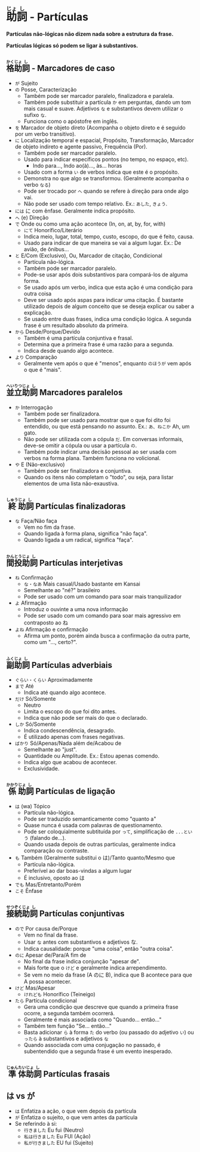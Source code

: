 # <ruby>助<rt>じょ</rt>詞<rt>し</rt></ruby> - Partículas

**Partículas não-lógicas não dizem nada sobre a estrutura da frase.**

**Partículas lógicas só podem se ligar à substantivos.**

## <ruby>格<rt>かく</rt>助<rt>じょ</rt>詞<rt>し</rt></ruby> - Marcadores de caso

-   `が` Sujeito
-   `の` Posse, Caracterização
    -   Também pode ser marcador paralelo, finalizadora e paralela.
    -   Também pode substituir a partícula `か` em perguntas, dando um tom mais casual e suave. Adjetivos `な` e substantivos devem utilizar o sufixo `な`.
    -   Funciona como o apóstofre em inglês.
-   `を` Marcador de objeto direto (Acompanha o objeto direto e é seguido por um verbo transitivo).
-   `に` Localização temporal e espacial, Propósito, Transformação, Marcador de objeto indireto e agente passivo, Frequência (Por).
    -   Também pode ser marcador paralelo.
    -   Usado para indicar específicos pontos (no tempo, no espaço, etc).
        -   Indo para..., Indo ao(à)..., às... horas
    -   Usado com a forma `い` de verbos indica que este é o propósito.
    -   Demonstra no que algo se transformou. (Geralmente acompanha o verbo `なる`)
    -   Pode ser trocado por `へ` quando se refere à direção para onde algo vai.
    -   Não pode ser usado com tempo relativo. Ex.: `あした`, `きょう`.
-   `には` に com ênfase. Geralmente indica propósito.
-   `へ` (e) Direção
-   `で` Onde ou como uma ação acontece (In, on, at, by, for, with)
    -   `にて` Honorífico/Literário
    -   Indica meio, lugar, total, tempo, custo, escopo, do que é feito, causa.
    -   Usado para indicar de que maneira se vai a algum lugar. Ex.: De avião, de ônibus...
-   `と` E/Com (Exclusivo), Ou, Marcador de citação, Condicional
    -   Partícula não-lógica.
    -   Também pode ser marcador paralelo.
    -   Pode-se usar após dois substantivos para compará-los de alguma forma.
    -   Se usado após um verbo, indica que esta ação é uma condição para outra coisa
    -   Deve ser usado após aspas para indicar uma citação. É bastante utilizado depois de algum conceito que se deseja explicar ou saber a explicação.
    -   Se usado entre duas frases, indica uma condição lógica. A segunda frase é um resultado absoluto da primeira.
-   `から` Desde/Porque/Devido
    -   Também é uma partícula conjuntiva e frasal.
    -   Determina que a primeira frase é uma razão para a segunda.
    -   Indica desde quando algo acontece.
-   `より` Comparação
    -   Geralmente vem após o que é "menos", enquanto `のほうが` vem após o que é "mais".

## <ruby>並<rt>へい</rt>立<rt>りつ</rt>助<rt>じょ</rt>詞<rt>し</rt></ruby> Marcadores paralelos

-   `か` Interrogação
    -   Também pode ser finalizadora.
    -   Também pode ser usado para mostrar que o que foi dito foi entendido, ou que está pensando no assunto. Ex.: `あ、ねこか` Ah, um gato.
    -   Não pode ser utilizada com a cópula `だ`. Em conversas informais, deve-se omitir a cópula ou usar a partícula `の`.
    -   Também pode indicar uma decisão pessoal ao ser usada com verbos na forma plana. Também funciona no volicional.
    <!-- -   `` Interrogação com uma nuance de dúvida. -->
-   `や` E (Não-exclusivo)
    -   Também pode ser finalizadora e conjuntiva.
    -   Quando os itens não completam o "todo", ou seja, para listar elementos de uma lista não-exaustiva.

## <ruby>終<rt>しゅう</rt>助<rt>じょ</rt>詞<rt>し</rt></ruby> Partículas finalizadoras

-   `な` Faça/Não faça
    -   Vem no fim da frase.
    -   Quando ligada à forma plana, significa "não faça".
    -   Quando ligada a um radical, significa "faça".

## <ruby>間<rt>かん</rt>投<rt>とう</rt>助<rt>じょ</rt>詞<rt>し</rt></ruby> Partículas interjetivas

-   `ね` Confirmação
    -   `な・なあ` Mais casual/Usado bastante em Kansai
    -   Semelhante ao "né?" brasileiro
    -   Pode ser usado com um comando para soar mais tranquilizador
-   `よ` Afirmação
    -   Introduz o ouvinte a uma nova informação
    -   Pode ser usado com um comando para soar mais agressivo em contraposto ao ね
-   `よね` Afirmação e confirmação
    -   Afirma um ponto, porém ainda busca a confirmação da outra parte, como um "..., certo?".

## <ruby>副<rt>ふく</rt>助<rt>じょ</rt>詞<rt>し</rt></ruby> Partículas adverbiais

-   `ぐらい・くらい` Aproximadamente
-   `まで` Até
    -   Indica até quando algo acontece.
-   `だけ` Só/Somente
    -   Neutro
    -   Limita o escopo do que foi dito antes.
    -   Indica que não pode ser mais do que o declarado.
-   `しか` Só/Somente
    -   Indica condescendência, desagrado.
    -   É utilizado apenas com frases negativas.
-   `ばかり` Só/Apenas/Nada além de/Acabou de
    -   Semelhante ao "just".
    -   Quantidade ou Amplitude. Ex.: Estou apenas comendo.
    -   Indica algo que acabou de acontecer.
    -   Exclusividade.

## <ruby>係<rt>かかり</rt>助<rt>じょ</rt>詞<rt>し</rt></ruby> Partículas de ligação

-   `は` (wa) Tópico
    -   Partícula não-lógica.
    -   Pode ser traduzido semanticamente como "quanto a"
    -   Quase nunca é usada com palavras de questionamento.
    -   Pode ser coloquialmente subtituída por `って`, simplificação de `...という` (falando de...).
    -   Quando usada depois de outras particulas, geralmente indica comparação ou contraste.
-   `も` Também (Geralmente substitui o は)/Tanto quanto/Mesmo que
    -   Partícula não-lógica.
    -   Preferível ao dar boas-vindas a algum lugar
    -   É inclusivo, oposto ao は
-   `でも` Mas/Entretanto/Porém
-   `こそ` Ênfase

## <ruby>接<rt>せつ</rt>続<rt>ぞく</rt>助<rt>じょ</rt>詞<rt>し</rt></ruby> Partículas conjuntivas

-   `ので` Por causa de/Porque
    -   Vem no final da frase.
    -   Usar `な` antes com substantivos e adjetivos な.
    -   Indica causalidade: porque "uma coisa", então "outra coisa".
-   `のに` Apesar de/Para/A fim de
    -   No final da frase indica conjunção "apesar de".
    -   Mais forte que o `けど` e geralmente indica arrependimento.
    -   Se vem no meio da frase (A のに B), indica que B acontece para que A possa acontecer.
-   `けど` Mas/Apesar
    -   `けれども` Honorífico (Teineigo)
-   `たら` Partícula condicional
    -   Gera uma condição que descreve que quando a primeira frase ocorre, a segunda também ocorrerá.
    -   Geralmente é mais associada como "Quando... então..."
    -   Também tem função "Se... então..."
    -   Basta adicionar `ら` à forma `た` do verbo (ou passado do adjetivo `い`) ou `ったら` à substantivos e adjetivos `な`
    -   Quando associada com uma conjugação no passado, é subentendido que a segunda frase é um evento inesperado.

## <ruby>準<rt>じゅん</rt>体<rt>たい</rt>助<rt>じょ</rt>詞<rt>し</rt></ruby> Partículas frasais

## は vs が

-   `は` Enfatiza a ação, o que vem depois da partícula
-   `が` Enfatiza o sujeito, o que vem antes da partícula
-   Se referindo à si:
    -   `行きました` Eu fui (Neutro)
    -   `私は行きました` Eu FUI (Ação)
    -   `私が行きました` EU fui (Sujeito)
